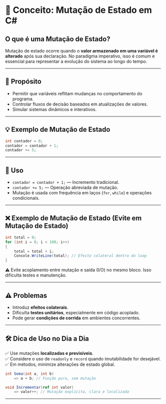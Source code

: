 
# 🧮 Conceito: Mutação de Estado em C#

## O que é uma Mutação de Estado?

Mutação de estado ocorre quando o **valor armazenado em uma variável é alterado** após sua declaração. No paradigma imperativo, isso é comum e essencial para representar a evolução do sistema ao longo do tempo.

---

## 🎯 Propósito

- Permitir que variáveis reflitam mudanças no comportamento do programa.
- Controlar fluxos de decisão baseados em atualizações de valores.
- Simular sistemas dinâmicos e interativos.

---

## 💡 Exemplo de Mutação de Estado

```csharp
int contador = 0;
contador = contador + 1;
contador += 5;
```

---

## 🧾 Uso

- `contador = contador + 1;` — Incremento tradicional.
- `contador += 5;` — Operação abreviada de mutação.
- Mutação é usada com frequência em laços (`for`, `while`) e operações condicionais.

---

## ❌ Exemplo de Mutação de Estado (Evite em Mutação de Estado)

```csharp
int total = 0;
for (int i = 0; i < 100; i++)
{
    total = total + i;
    Console.WriteLine(total); // Efeito colateral dentro do loop
}
```

⚠️ Evite acoplamento entre mutação e saída (I/O) no mesmo bloco. Isso dificulta testes e manutenção.

---

## ⚠️ Problemas

- Introduz **efeitos colaterais**.
- Dificulta **testes unitários**, especialmente em código acoplado.
- Pode gerar **condições de corrida** em ambientes concorrentes.

---

## 🛠️ Dica de Uso no Dia a Dia

✅ Use mutações **localizadas e previsíveis**.  
✅ Considere o uso de `readonly` e `record` quando imutabilidade for desejável.  
✅ Em métodos, minimize alterações de estado global.

```csharp
int Soma(int a, int b)
    => a + b; // Função pura, sem mutação

void Incrementar(ref int valor)
    => valor++; // Mutação explícita, clara e localizada
```

---

